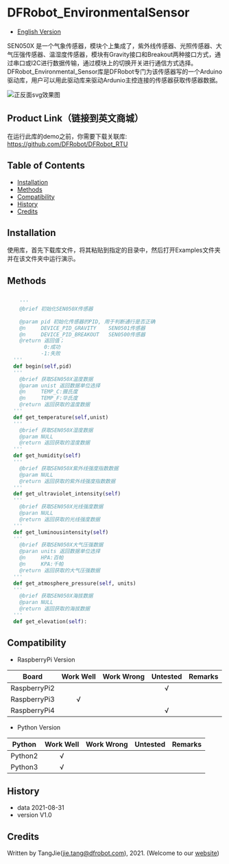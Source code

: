DFRobot_EnvironmentalSensor
===========================

* [English Version](./README.md)

SEN050X 是一个气象传感器，模块个上集成了，紫外线传感器、光照传感器、大气压强传感器、温湿度传感器，模块有Gravity接口和Breakout两种接口方式，通过串口或I2C进行数据传输，通过模块上的切换开关进行通信方式选择。
DFRobot_Environmental_Sensor库是DFRobot专门为该传感器写的一个Arduino驱动库，用户可以用此驱动库来驱动Ardunio主控连接的传感器获取传感器数据。

![正反面svg效果图](https://www.dfrobot.co)

## Product Link（链接到英文商城）
  在运行此库的demo之前，你需要下载关联库: https://github.com/DFRobot/DFRobot_RTU
  
## Table of Contents

* [Installation](#installation)
* [Methods](#methods)
* [Compatibility](#compatibility)
* [History](#history)
* [Credits](#credits)


## Installation

使用库，首先下载库文件，将其粘贴到指定的目录中，然后打开Examples文件夹并在该文件夹中运行演示。

## Methods

```python

    '''
    @brief 初始化SEN050X传感器
  
    @param pid 初始化传感器的PID, 用于判断通行是否正确
    @n     DEVICE_PID_GRAVITY    SEN0501传感器
    @n     DEVICE_PID_BREAKOUT   SEN0500传感器
    @return 返回值；
            0:成功
           -1:失败
  '''
  def begin(self,pid)
  '''
    @brief 获取SEN050X温度数据
    @param unist 返回数据单位选择
    @n     TEMP_C:摄氏度
    @n     TEMP_F:华氏度
    @return 返回获取的温度数据
  '''
  def get_temperature(self,unist)
  '''
    @brief 获取SEN050X湿度数据
    @param NULL
    @return 返回获取的湿度数据
  '''
  def get_humidity(self)
  '''
    @brief 获取SEN050X紫外线强度指数数据
    @param NULL
    @return 返回获取的紫外线强度指数数据
  '''
  def get_ultraviolet_intensity(self)
  '''
    @brief 获取SEN050X光线强度数据
    @paran NULL 
    @return 返回获取的光线强度数据
  '''
  def get_luminousintensity(self)
  '''
    @brief 获取SEN050X大气压强数据
    @paran units 返回数据单位选择
    @n     HPA:百帕
    @n     KPA:千帕
    @return 返回获取的大气压强数据
  '''
  def get_atmosphere_pressure(self, units)
  '''
    @brief 获取SEN050X海拔数据
    @paran NULL
    @return 返回获取的海拔数据
  '''
  def get_elevation(self):
```

## Compatibility

* RaspberryPi Version

| Board        | Work Well | Work Wrong | Untested | Remarks |
| ------------ | :-------: | :--------: | :------: | ------- |
| RaspberryPi2 |           |            |    √     |         |
| RaspberryPi3 |     √     |            |          |         |
| RaspberryPi4 |           |            |     √    |         |

* Python Version

| Python  | Work Well | Work Wrong | Untested | Remarks |
| ------- | :-------: | :--------: | :------: | ------- |
| Python2 |     √     |            |          |         |
| Python3 |     √     |            |          |         |


## History

- data 2021-08-31
- version V1.0


## Credits

Written by TangJie(jie.tang@dfrobot.com), 2021. (Welcome to our [website](https://www.dfrobot.com/))